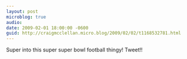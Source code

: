 ```yaml
---
layout: post
microblog: true
audio: 
date: 2009-02-01 18:00:00 -0600
guid: http://craigmcclellan.micro.blog/2009/02/02/t1168532781.html
---
```

Super into this super super bowl football thingy! Tweet!!
